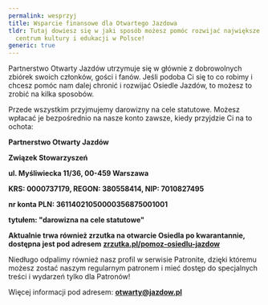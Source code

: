 ```yaml
---
permalink: wesprzyj
title: Wsparcie finansowe dla Otwartego Jazdowa
tldr: Tutaj dowiesz się w jaki sposób możesz pomóc rozwijać największe oddolne
  centrum kultury i edukacji w Polsce!
generic: true
---
```

Partnerstwo Otwarty Jazdów utrzymuje się w głównie z dobrowolnych zbiórek swoich członków, gości i fanów. Jeśli podoba Ci się to co robimy i chcesz pomóc nam dalej chronić i rozwijać Osiedle Jazdów, to możesz to zrobić na kilka sposobów.

Przede wszystkim przyjmujemy darowizny na cele statutowe. Możesz wpłacać je bezpośrednio na nasze konto zawsze, kiedy przyjdzie Ci na to ochota:

**Partnerstwo Otwarty Jazdów**

**Związek Stowarzyszeń**

**ul. Myśliwiecka 11/36, 00-459 Warszawa**

**KRS: 0000737179, REGON: 380558414, NIP: 7010827495**

**nr konta PLN: 36114021050000356875001001**

**tytułem: "darowizna na cele statutowe"**

**Aktualnie trwa również zrzutka na otwarcie Osiedla po kwarantannie, dostępna jest pod adresem** **[zrzutka.pl/pomoz-osiedlu-jazdow](https://zrzutka.pl/pomoz-osiedlu-jazdow)**

Niedługo odpalimy również nasz profil w serwisie Patronite, dzięki któremu możesz zostać naszym regularnym patronem i mieć dostęp do specjalnych treści i wydarzeń tylko dla Patronów!

Więcej informacji pod adresem: **otwarty@jazdow.pl**